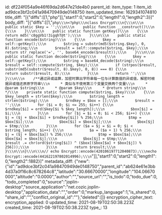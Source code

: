 id: df224f054a9e46f69da2d647e21de4b0
parent_id: 
item_type: 1
item_id: ad9dce3bf2c041a98470949de0148750
item_updated_time: 1629341074810
title_diff: "[{\"diffs\":[[1,\"php\"]],\"start1\":0,\"start2\":0,\"length1\":0,\"length2\":3}]"
body_diff: "[{\"diffs\":[[1,\"```php\\\n<?php\\\nclass Encrypt\\\n{\\\n\\\n    public static $key = '';\\\n\\\n    public function __construct()\\\n    {\\\n    }\\\n\\\n    public static function getKey()\\\n    {\\\n        return md5('c8ggVb1!3igqhT@t');\\\n    }\\\n\\\n    public static function encode($string)\\\n    {\\\n        $key = self::getKey();\\\n        $string = substr(md5($string.$key), 0, 8).$string;\\\n        $result = self::compute($string, $key);\\\n        return str_replace('=', '', base64_encode($result));\\\n    }\\\n\\\n    public static function decode($string)\\\n    {\\\n        $key = self::getKey();\\\n        $string = base64_decode($string);\\\n        $result = self::compute($string, $key);\\\n        if (strpos($result, substr(md5(substr($result, 8).$key), 0, 8)) === 0) {\\\n            return substr($result, 8);\\\n        }\\\n        return '';\\\n    }\\\n\\\n    /**通过异或运算，加密时算出字符串每一位与计算数值的异或值，解密时根据异或值还原原字符串\\\n     * 类似与不使用第三个变量交换两个变量\\\n     * @param $string\\\n     * @param $key\\\n     * @return string\\\n     */\\\n    private static function compute($string, $key)\\\n    {\\\n        $key_length = strlen($key);\\\n        $string_length = strlen($string);\\\n        $rndkey = $box = [];\\\n        $result = '';\\\n        for ($i = 0; $i <= 255; $i++) {\\\n            $rndkey[$i] = ord($key[$i % $key_length]);\\\n            $box[$i] = $i;\\\n        }\\\n        for ($j = $i = 0; $i < 256; $i++) {\\\n            $j = ($j + $box[$i] + $rndkey[$i]) % 256;\\\n            $tmp = $box[$i];\\\n            $box[$i] = $box[$j];\\\n            $box[$j] = $tmp;\\\n        }\\\n        for ($a = $j = $i = 0; $i < $string_length; $i++) {\\\n            $a = ($a + 1) % 256;\\\n            $j = ($j + $box[$a]) % 256;\\\n            $tmp = $box[$a];\\\n            $box[$a] = $box[$j];\\\n            $box[$j] = $tmp;\\\n            $result .= chr(ord($string[$i]) ^ ($box[($box[$a] + $box[$j]) % 256]));\\\n        }\\\n        return $result;\\\n    }\\\n\\\n}\\\n\\\n// echo Encrypt::encode(420106197712040873);\\\necho Encrypt::encode(441622197802014996);\\\n```\"]],\"start1\":0,\"start2\":0,\"length1\":0,\"length2\":1882}]"
metadata_diff: {"new":{"id":"ad9dce3bf2c041a98470949de0148750","parent_id":"ab624e61e3bb4d37a0f16c8c678264c8","latitude":"30.66670000","longitude":"104.06670000","altitude":"0.0000","author":"","source_url":"","is_todo":0,"todo_due":0,"todo_completed":0,"source":"joplin-desktop","source_application":"net.cozic.joplin-desktop","application_data":"","order":0,"markup_language":1,"is_shared":0,"share_id":"","conflict_original_id":""},"deleted":[]}
encryption_cipher_text: 
encryption_applied: 0
updated_time: 2021-08-19T02:50:38.223Z
created_time: 2021-08-19T02:50:38.223Z
type_: 13